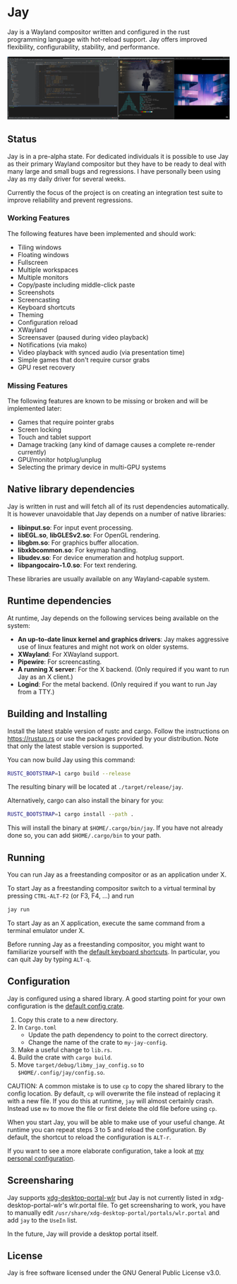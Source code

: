 # Jay

Jay is a Wayland compositor written and configured in the rust programming
language with hot-reload support. Jay offers improved flexibility,
configurability, stability, and performance.

![screenshot.png](static/screenshot.png)

## Status

Jay is in a pre-alpha state. For dedicated individuals it is possible to use Jay
as their primary Wayland compositor but they have to be ready to deal with many
large and small bugs and regressions. I have personally been using Jay as my
daily driver for several weeks.

Currently the focus of the project is on creating an integration test suite to
improve reliability and prevent regressions.

### Working Features

The following features have been implemented and should work:

- Tiling windows
- Floating windows
- Fullscreen
- Multiple workspaces
- Multiple monitors
- Copy/paste including middle-click paste
- Screenshots
- Screencasting
- Keyboard shortcuts
- Theming
- Configuration reload
- XWayland
- Screensaver (paused during video playback)
- Notifications (via mako)
- Video playback with synced audio (via presentation time)
- Simple games that don't require cursor grabs
- GPU reset recovery

### Missing Features

The following features are known to be missing or broken and will be implemented
later:

- Games that require pointer grabs
- Screen locking
- Touch and tablet support
- Damage tracking (any kind of damage causes a complete re-render currently)
- GPU/monitor hotplug/unplug
- Selecting the primary device in multi-GPU systems 

## Native library dependencies

Jay is written in rust and will fetch all of its rust dependencies
automatically. It is however unavoidable that Jay depends on a number of native
libraries:

* **libinput.so**: For input event processing.
* **libEGL.so**, **libGLESv2.so**: For OpenGL rendering.
* **libgbm.so**: For graphics buffer allocation.
* **libxkbcommon.so**: For keymap handling.
* **libudev.so**: For device enumeration and hotplug support.
* **libpangocairo-1.0.so**: For text rendering.

These libraries are usually available on any Wayland-capable system.

## Runtime dependencies

At runtime, Jay depends on the following services being available on the system:

* **An up-to-date linux kernel and graphics drivers**: Jay makes aggressive use
  of linux features and might not work on older systems.
* **XWayland**: For XWayland support.
* **Pipewire**: For screencasting.
* **A running X server**: For the X backend. (Only required if you want to run
  Jay as an X client.)
* **Logind**: For the metal backend. (Only required if you want to run Jay from
  a TTY.)

## Building and Installing

Install the latest stable version of rustc and cargo. Follow the instructions on
https://rustup.rs or use the packages provided by your distribution. Note that
only the latest stable version is supported.

You can now build Jay using this command:
```sh
RUSTC_BOOTSTRAP=1 cargo build --release
```
The resulting binary will be located at `./target/release/jay`.

Alternatively, cargo can also install the binary for you:
```sh
RUSTC_BOOTSTRAP=1 cargo install --path .
```
This will install the binary at `$HOME/.cargo/bin/jay`. If you have not already
done so, you can add `$HOME/.cargo/bin` to your path.

## Running

You can run Jay as a freestanding compositor or as an application under X.

To start Jay as a freestanding compositor switch to a virtual terminal by
pressing `CTRL-ALT-F2` (or F3, F4, ...) and run
```sh
jay run
```

To start Jay as an X application, execute the same command from a terminal
emulator under X.

Before running Jay as a freestanding compositor, you might want to familiarize
yourself with the [default keyboard shortcuts][shortcuts]. In particular, you
can quit Jay by typing `ALT-q`.

[shortcuts]: ./default-config/src/lib.rs

## Configuration

Jay is configured using a shared library. A good starting point for your own
configuration is the [default config crate][default].

[default]: ./default-config

1. Copy this crate to a new directory.
2. In `Cargo.toml`
    - Update the path dependency to point to the correct directory.
    - Change the name of the crate to `my-jay-config`.
3. Make a useful change to `lib.rs`.
4. Build the crate with `cargo build`.
5. Move `target/debug/libmy_jay_config.so` to `$HOME/.config/jay/config.so`.

CAUTION: A common mistake is to use `cp` to copy the shared library to the
config location. By default, `cp` will overwrite the file instead of replacing
it with a new file. If you do this at runtime, `jay` will almost certainly
crash. Instead use `mv` to move the file or first delete the old file before
using `cp`.

When you start Jay, you will be able to make use of your useful change. At
runtime you can repeat steps 3 to 5 and reload the configuration. By default,
the shortcut to reload the configuration is `ALT-r`.

If you want to see a more elaborate configuration, take a look at [my personal
configuration][personal].

[personal]: https://github.com/mahkoh/my-jay-config

## Screensharing

Jay supports [xdg-desktop-portal-wlr][xdpw] but Jay is not currently listed in
xdg-desktop-portal-wlr's wlr.portal file. To get screensharing to work, you have
to manually edit `/usr/share/xdg-desktop-portal/portals/wlr.portal` and add
`jay` to the `UseIn` list.

In the future, Jay will provide a desktop portal itself.

[xdpw]: https://github.com/emersion/xdg-desktop-portal-wlr

## License

Jay is free software licensed under the GNU General Public License v3.0.
